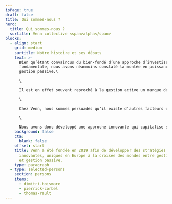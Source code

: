 ```yaml
---
isPage: true
draft: false
title: Qui sommes-nous ?
hero:
  title: Qui sommes-nous ?
  surtitle: Venn collective <span>alpha</span>
blocks:
  - align: start
    grid: medium
    surtitle: Notre histoire et ses débuts
    text: >-
      Bien qu’étant convaincus du bien-fondé d’une approche d’investissement
      fondamentale, nous avons néanmoins constaté la montée en puissance de la
      gestion passive.\

      \

      Il est en effet souvent reproché à la gestion active un manque de génération d’alpha sur le long terme et c’est généralement l’argument des frais prohibitifs qui est mis en avant pour expliquer ce phénomène. \

      \

      Chez Venn, nous sommes persuadés qu’il existe d’autres facteurs expliquant la « destruction d’alpha » ou la « cyclicité de l’alpha », ces facteurs étant liées à la présence naturelle de biais au sein d’une gestion active : les biais de style et les biais cognitifs.\

      \

      Nous avons donc développé une approche innovante qui capitalise sur le ‘bon sens’ de la gestion active tout en venant en gommer les biais que nous venons d’évoquer. Cette solution repose sur le concept de l’intelligence collective.
    background: false
    cta:
      blank: false
    offset: start
    title: Venn a été fondée en 2019 afin de développer des stratégies actions
      innovantes, uniques en Europe à la croisée des mondes entre gestion active
      et gestion passive.
    type: paragraph
  - type: selected-persons
    section: persons
    items:
      - dimitri-boismare
      - pierrick-corbel
      - thomas-rault
---
```

